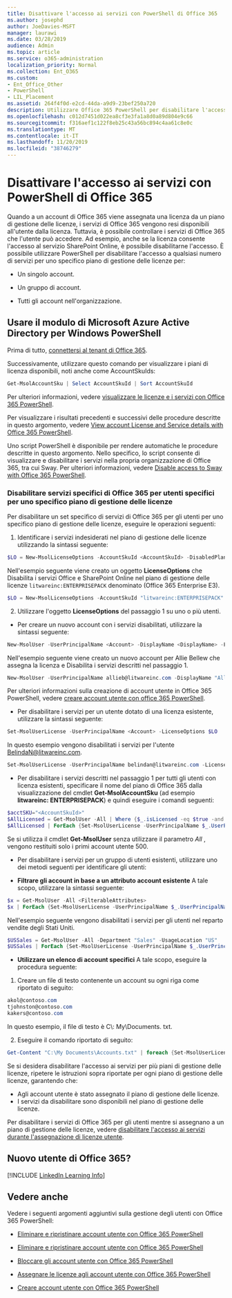 ```yaml
---
title: Disattivare l'accesso ai servizi con PowerShell di Office 365
ms.author: josephd
author: JoeDavies-MSFT
manager: laurawi
ms.date: 03/28/2019
audience: Admin
ms.topic: article
ms.service: o365-administration
localization_priority: Normal
ms.collection: Ent_O365
ms.custom:
- Ent_Office_Other
- PowerShell
- LIL_Placement
ms.assetid: 264f4f0d-e2cd-44da-a9d9-23bef250a720
description: Utilizzare Office 365 PowerShell per disabilitare l'accesso ai servizi di Office 365 per gli utenti.
ms.openlocfilehash: c012d7451d022ea8cf3e3fa1a8d0a89d804e9c66
ms.sourcegitcommit: f316aef1c122f8eb25c43a56bc894c4aa61c8e0c
ms.translationtype: MT
ms.contentlocale: it-IT
ms.lasthandoff: 11/20/2019
ms.locfileid: "38746279"
---
```

# <a name="disable-access-to-services-with-office-365-powershell"></a>Disattivare l'accesso ai servizi con PowerShell di Office 365

Quando a un account di Office 365 viene assegnata una licenza da un piano di gestione delle licenze, i servizi di Office 365 vengono resi disponibili all'utente dalla licenza. Tuttavia, è possibile controllare i servizi di Office 365 che l'utente può accedere. Ad esempio, anche se la licenza consente l'accesso al servizio SharePoint Online, è possibile disabilitarne l'accesso. È possibile utilizzare PowerShell per disabilitare l'accesso a qualsiasi numero di servizi per uno specifico piano di gestione delle licenze per:

- Un singolo account.
    
- Un gruppo di account.
    
- Tutti gli account nell'organizzazione.

## <a name="use-the-microsoft-azure-active-directory-module-for-windows-powershell"></a>Usare il modulo di Microsoft Azure Active Directory per Windows PowerShell

Prima di tutto, [connettersi al tenant di Office 365](connect-to-office-365-powershell.md#connect-with-the-microsoft-azure-active-directory-module-for-windows-powershell).

Successivamente, utilizzare questo comando per visualizzare i piani di licenza disponibili, noti anche come AccountSkuIds:

```powershell
Get-MsolAccountSku | Select AccountSkuId | Sort AccountSkuId
```

Per ulteriori informazioni, vedere [visualizzare le licenze e i servizi con Office 365 PowerShell](view-licenses-and-services-with-office-365-powershell.md).
    
Per visualizzare i risultati precedenti e successivi delle procedure descritte in questo argomento, vedere [View account License and Service details with Office 365 PowerShell](view-account-license-and-service-details-with-office-365-powershell.md).
    
Uno script PowerShell è disponibile per rendere automatiche le procedure descritte in questo argomento. Nello specifico, lo script consente di visualizzare e disabilitare i servizi nella propria organizzazione di Office 365, tra cui Sway. Per ulteriori informazioni, vedere [Disable access to Sway with Office 365 PowerShell](disable-access-to-sway-with-office-365-powershell.md).
    
    
### <a name="disable-specific-office-365-services-for-specific-users-for-a-specific-licensing-plan"></a>Disabilitare servizi specifici di Office 365 per utenti specifici per uno specifico piano di gestione delle licenze
  
Per disabilitare un set specifico di servizi di Office 365 per gli utenti per uno specifico piano di gestione delle licenze, eseguire le operazioni seguenti:
  
1. Identificare i servizi indesiderati nel piano di gestione delle licenze utilizzando la sintassi seguente:
    
  ```powershell
  $LO = New-MsolLicenseOptions -AccountSkuId <AccountSkuId> -DisabledPlans "<UndesirableService1>", "<UndesirableService2>"...
  ```

  Nell'esempio seguente viene creato un oggetto **LicenseOptions** che Disabilita i servizi Office e SharePoint Online nel piano di gestione delle licenze `litwareinc:ENTERPRISEPACK` denominato (Office 365 Enterprise E3).
    
  ```powershell
  $LO = New-MsolLicenseOptions -AccountSkuId "litwareinc:ENTERPRISEPACK" -DisabledPlans "SHAREPOINTWAC", "SHAREPOINTENTERPRISE"
  ```

2. Utilizzare l'oggetto **LicenseOptions** del passaggio 1 su uno o più utenti.
    
  - Per creare un nuovo account con i servizi disabilitati, utilizzare la sintassi seguente:
    
  ```powershell
  New-MsolUser -UserPrincipalName <Account> -DisplayName <DisplayName> -FirstName <FirstName> -LastName <LastName> -LicenseAssignment <AccountSkuId> -LicenseOptions $LO -UsageLocation <CountryCode>
  ```

  Nell'esempio seguente viene creato un nuovo account per Allie Bellew che assegna la licenza e Disabilita i servizi descritti nel passaggio 1.
    
  ```powershell
  New-MsolUser -UserPrincipalName allieb@litwareinc.com -DisplayName "Allie Bellew" -FirstName Allie -LastName Bellew -LicenseAssignment litwareinc:ENTERPRISEPACK -LicenseOptions $LO -UsageLocation US
  ```

  Per ulteriori informazioni sulla creazione di account utente in Office 365 PowerShell, vedere [creare account utente con office 365 PowerShell](create-user-accounts-with-office-365-powershell.md).
    
  - Per disabilitare i servizi per un utente dotato di una licenza esistente, utilizzare la sintassi seguente:
    
  ```powershell
  Set-MsolUserLicense -UserPrincipalName <Account> -LicenseOptions $LO
  ```

  In questo esempio vengono disabilitati i servizi per l'utente BelindaN@litwareinc.com.
    
  ```powershell
  Set-MsolUserLicense -UserPrincipalName belindan@litwareinc.com -LicenseOptions $LO
  ```

  - Per disabilitare i servizi descritti nel passaggio 1 per tutti gli utenti con licenza esistenti, specificare il nome del piano di Office 365 dalla visualizzazione del cmdlet **Get-MsolAccountSku** (ad esempio **litwareinc: ENTERPRISEPACK**) e quindi eseguire i comandi seguenti:
    
  ```powershell
  $acctSKU="<AccountSkuId>"
  $AllLicensed = Get-MsolUser -All | Where {$_.isLicensed -eq $true -and $_.licenses[0].AccountSku.SkuPartNumber -eq ($acctSKU).Substring($acctSKU.IndexOf(":")+1, $acctSKU.Length-$acctSKU.IndexOf(":")-1)}
  $AllLicensed | ForEach {Set-MsolUserLicense -UserPrincipalName $_.UserPrincipalName -LicenseOptions $LO}
  ```

  Se si utilizza il cmdlet **Get-MsolUser** senza utilizzare il parametro _All_ , vengono restituiti solo i primi account utente 500.


  - Per disabilitare i servizi per un gruppo di utenti esistenti, utilizzare uno dei metodi seguenti per identificare gli utenti:
    
  - **Filtrare gli account in base a un attributo account esistente** A tale scopo, utilizzare la sintassi seguente:
    
  ```powershell
  $x = Get-MsolUser -All <FilterableAttributes>
  $x | ForEach {Set-MsolUserLicense -UserPrincipalName $_.UserPrincipalName -LicenseOptions $LO}
  ```

  Nell'esempio seguente vengono disabilitati i servizi per gli utenti nel reparto vendite degli Stati Uniti.
    
  ```powershell
  $USSales = Get-MsolUser -All -Department "Sales" -UsageLocation "US"
  $USSales | ForEach {Set-MsolUserLicense -UserPrincipalName $_.UserPrincipalName -LicenseOptions $LO}
  ```

  - **Utilizzare un elenco di account specifici** A tale scopo, eseguire la procedura seguente:
    
1. Creare un file di testo contenente un account su ogni riga come riportato di seguito:
    
  ```powershell
  akol@contoso.com
  tjohnston@contoso.com
  kakers@contoso.com
  ```

  In questo esempio, il file di testo è C\\: My\\Documents. txt.
    
2. Eseguire il comando riportato di seguito:
    
  ```powershell
  Get-Content "C:\My Documents\Accounts.txt" | foreach {Set-MsolUserLicense -UserPrincipalName $_ -LicenseOptions $LO}
  ```

Se si desidera disabilitare l'accesso ai servizi per più piani di gestione delle licenze, ripetere le istruzioni sopra riportate per ogni piano di gestione delle licenze, garantendo che:

- Agli account utente è stato assegnato il piano di gestione delle licenze.
- I servizi da disabilitare sono disponibili nel piano di gestione delle licenze.

Per disabilitare i servizi di Office 365 per gli utenti mentre si assegnano a un piano di gestione delle licenze, vedere [disabilitare l'accesso ai servizi durante l'assegnazione di licenze utente](disable-access-to-services-while-assigning-user-licenses.md).


## <a name="new-to-office-365"></a>Nuovo utente di Office 365?
<a name="LinkedIn"> </a>

[!INCLUDE [LinkedIn Learning Info](../common/office/linkedin-learning-info.md)]
   
## <a name="see-also"></a>Vedere anche
<a name="SeeAlso"> </a>

Vedere i seguenti argomenti aggiuntivi sulla gestione degli utenti con Office 365 PowerShell:
  
- [Eliminare e ripristinare account utente con Office 365 PowerShell](delete-and-restore-user-accounts-with-office-365-powershell.md)
    
- [Eliminare e ripristinare account utente con Office 365 PowerShell](delete-and-restore-user-accounts-with-office-365-powershell.md)
    
- [Bloccare gli account utente con Office 365 PowerShell](block-user-accounts-with-office-365-powershell.md)
    
- [Assegnare le licenze agli account utente con Office 365 PowerShell](assign-licenses-to-user-accounts-with-office-365-powershell.md)
    
- [Creare account utente con Office 365 PowerShell](create-user-accounts-with-office-365-powershell.md)
    
